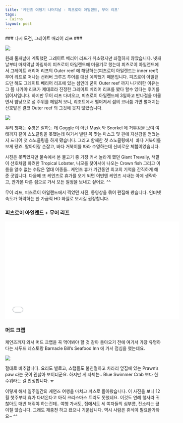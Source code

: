 ```yaml
---
title: '케언즈 여행기 나머지날 - 피츠로이 아일랜드, 무어 리프'
tags:
- Cairns
layout: post
---
```

<div id="toc"></div>
### 다시 도전, 그레이트 배리어 리프 ###

![](http://i.imgur.com/2kv5bj1.jpg)

원래 둘째날에 계획했던 그레이트 베리어 리프가 취소됐지만 좌절하지 않았습니다. 넷째날부터 마지막날 아침까지 피츠로이 아일랜드에 머물기로 했는데 피츠로이 아일랜드에서 그레이트 배리어 리프의 Outer reef 에 해당하는(피츠로이 아일랜드는 inner reef) 무어 리프로 떠나는 선러버 크루즈 투어를 대신 예약했기 때문입니다. 피츠로이 아일랜드만 해도 그레이트 베리어 리프에 있는 섬인데 굳이 Outer reef 까지 나가려한 이유는 그 쯤 나가야 리프가 제대로라 진정한 그레이트 베리어 리프를 봤다 할수 있다는 후기를 읽어서입니다. 하지만 무어 리프 다녀오고, 피츠로이 아일랜드에 3일하고 반나절을 머물면서 밤낮으로 섬 주위를 헤엄쳐 보니, 리조트에서 떨어져서 섬의 코너쯤 가면 펼쳐지는 산호밭은 결코 Outer reef 의 그것에 못지 않았습니다.

![](http://i.imgur.com/IFqhOdG.jpg)

우리 첫째는 수영은 잘하는 데 Goggle 이 아닌 Mask 와 Snorkel 에 거부감을 보여 여태까지 같이 스노클링을 못했는데 여기서 빌린 꼭 맞는 마스크 및 핀에 자신감을 얻었는지 드디어 첫 스노클링을 하게 됐습니다. 그리고 함께한 첫 스노클링에서  바다 거북이를 보게 됐죠. 딸아이랑 손잡고, 바다 거북이를 따라 수영하는데 신비로운 체험이었습니다.


사진은 못찍었지만 물속에서 본 물고기 중 가장 커서 놀라게 했던 Giant Trevally, 색깔이 산호처럼 화려한 Tropical Lobster, 니모를 찾아서에 나오는 Crown fish 그리고 이름을 알수 없는 수많은 열대 어종들.. 케언즈 휴가 기간동안 최고의 기억을 간직하게 해준 곳입니다. 다음에 또 케언즈로 휴가를 오게 되면 이번엔 케언즈 시내는 아예 생략하고, 안가본 다른 섬으로 가서 모든 일정을 보내고 싶어요. ^^


무어 리프, 피츠로이 아일랜드에서 찍었던 사진, 동영상을 묶어 편집해 봤습니다. 인터넷 속도가 허락하는 한 가급적 HD 화질로 보시길 권장합니다.

### 피츠로이 아일랜드 + 무어 리프 ###

<iframe src="//www.youtube.com/embed/So-S0WV52eg" width="560px" height="315px" frameborder="0" scrolling="no" allowfullscreen=""></iframe>

### 머드 크랩 ###

케언즈까지 와서 머드 크랩을 꼭 먹어봐야 할 것 같아 돌아오기 전에 여기서 가장 유명하다는 시푸드 레스토랑 Barnacle Bill&#8217;s Seafood Inn 에 가서 점심을 했는데요.


![](http://i.imgur.com/YLs0XrF.jpg)

절대로 비추합니다. 요리도 별로고, 스탭들도 불친절하고 차라리 옆집에 있는 Prawn&#8217;s paw 라는 곳이 괜찮아 보이더군요. 하지만 게 자체는.. Blue Swimmer Crab 보다 한수위라는 걸 인정합니다. ㅠ

이렇게 해서 일주일간의 케언즈 여행을 마치고 퍼스로 돌아왔습니다. 이 사진을 보니 12월 첫주부터 휴가 다녀온다고 아직 크리스마스 트리도 못했네요. 이것도 연례 행사라 귀찮아도 매번 해줘야 하는건데.. 여행 가서도, 집에서도 세 여자들의 심부름, 잔소리는 끊이질 않습니다. 그래도 재충전 하고 왔으니 기운납니다. 역시 사람은 휴식이 필요한가봐요~ ^^
